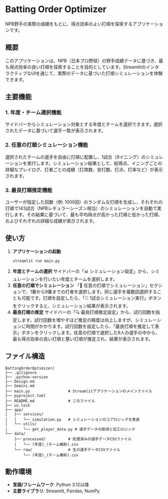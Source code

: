 # Batting Order Optimizer

NPB野手の実際の成績をもとに、得点効率のよい打順を探索するアプリケーションです。

## 概要

このアプリケーションは、NPB（日本プロ野球）の野手成績データに基づき、最も得点効率の良い打順を探索することを目的としています。StreamlitのインタラクティブなUIを通じて、実際のデータに基づいた打順シミュレーションを体験できます。

## 主要機能

### 1. 年度・チーム選択機能
サイドバーからシミュレーション対象とする年度とチームを選択できます。選択されたデータに基づいて選手一覧が表示されます。

### 2. 任意の打順シミュレーション機能
選択されたチームの選手を自由に打順に配置し、1試合（9イニング）のシミュレーションを実行します。シミュレーション結果として、総得点、イニングごとの詳細なプレイログ、打者ごとの成績（打席数、安打数、打点、打率など）が表示されます。

### 3. 最良打順推定機能
ユーザーが指定した回数（例: 1000回）のランダムな打順を生成し、それぞれの打順で143試合（NPBレギュラーシーズン相当）のシミュレーションを自動で実行します。その結果に基づいて、最も平均得点が高かった打順と低かった打順、およびそれぞれの詳細な成績が表示されます。

## 使い方

1.  **アプリケーションの起動**
    ```bash
    streamlit run main.py
    ```
2.  **年度とチームの選択**
    サイドバーの「📊 シミュレーション設定」から、シミュレーションを行いたい年度とチームを選択します。
3.  **任意の打順でシミュレーション**
    「📝 任意の打順でシミュレーション」セクションで、1番から9番までの打者を選択します。同じ選手を複数回選択することも可能です。打順を設定したら、「⚾ 1試合シミュレーション実行」ボタンをクリックすると、シミュレーション結果が表示されます。
4.  **最良打順の推定**
    サイドバーの「🔍 最良打順推定設定」から、試行回数を指定します。試行回数を増やすほど推定の精度は向上しますが、シミュレーションに時間がかかります。試行回数を設定したら、「最良打順を推定して表示」ボタンをクリックします。任意の打順で選択した9人の選手の中から、最も得点効率の良い打順と悪い打順が推定され、結果が表示されます。

## ファイル構造

```
BattingOrderOptimizer/
├── .gitignore
├── .python-version
├── Design.md
├── Gemini.md
├── main.py                 # Streamlitアプリケーションのメインファイル
├── pyproject.toml
├── README.md               # このファイル
├── uv.lock
├── app/
│   ├── services/
│   │   └── simulation.py   # シミュレーションのコアロジックを実装
│   └── utils/
│       └── get_player_data.py # 選手データの取得と加工ロジック
└── data/
    ├── processed/          # 処理済みの選手データCSVファイル
    │   └── (年度)_(チーム略称).csv
    └── raw/                # 生の選手データCSVファイル
        └── (年度)_(チーム略称).csv
```

## 動作環境

*   **言語/フレームワーク**: Python 3.12以降
*   **主要ライブラリ**: Streamlit, Pandas, NumPy
